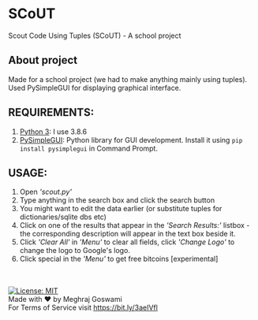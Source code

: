 # SCoUT
Scout Code Using Tuples (SCoUT) - A school project
## About project
Made for a school project (we had to make anything mainly using tuples). Used PySimpleGUI for displaying graphical interface.
## REQUIREMENTS:
1. [Python 3](https://www.python.org/downloads/): I use 3.8.6
2. [PySimpleGUI](https://pysimplegui.readthedocs.io/): Python library for GUI development. Install it using ```pip install pysimplegui``` in Command Prompt.
## USAGE:
1. Open *'scout.py'*
2. Type anything in the search box and click the search button
3. You might want to edit the data earlier (or substitute tuples for dictionaries/sqlite dbs etc)
4. Click on one of the results that appear in the *'Search Results:'* listbox - the corresponding description will appear in the text box beside it.
5. Click *'Clear All'* in *'Menu'* to clear all fields, click *'Change Logo'* to change the logo to Google's logo.
6. Click special in the *'Menu'* to get free bitcoins [experimental]

\
\
[![License: MIT](https://img.shields.io/badge/License-MIT-yellow.svg)](https://opensource.org/licenses/MIT)<br>
Made with :heart: by Meghraj Goswami<br>
For Terms of Service visit https://bit.ly/3aeIVfl
